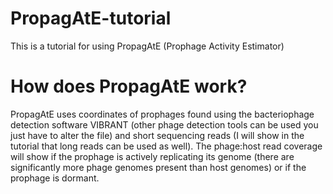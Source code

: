 # PropagAtE-tutorial
  This is a tutorial for using PropagAtE (Prophage Activity Estimator) 
  # How does PropagAtE work?
  PropagAtE uses coordinates of prophages found using the bacteriophage detection software VIBRANT (other phage detection tools can be used you just have to alter the file)
  and short sequencing reads (I will show in the tutorial that long reads can be used as well). The phage:host read coverage will show if the prophage is actively replicating 
  its genome (there are significantly more phage genomes present than host genomes) or if the prophage is dormant. 
